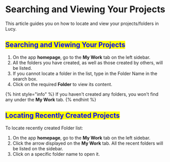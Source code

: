 # Searching and Viewing Your Projects

This article guides you on how to locate and view your projects/folders in Lucy.

## <mark style="color:blue;">Searching and Viewing Your Projects</mark>

1. On the app **homepage**, go to the **My Work** tab on the left sidebar.
2. All the folders you have created, as well as those created by others, will be listed.
3. If you cannot locate a folder in the list, type in the Folder Name in the search box.
4. Click on the required **Folder** to view its content.

{% hint style="info" %}
If you haven't created any folders, you won't find any under the **My Work** tab.
{% endhint %}

## <mark style="color:blue;">Locating Recently Created Projects</mark>

To locate recently created Folder list:

1. On the app **homepage**, go to the **My Work** tab on the left sidebar.
2. Click the arrow displayed on the **My Work** tab. All the recent folders will be listed on the sidebar.
3. Click on a specific folder name to open it.
